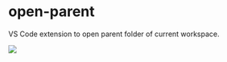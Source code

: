 # open-parent

VS Code extension to open parent folder of current workspace.

![](https://user-images.githubusercontent.com/117768/226084877-e89b356b-de74-4032-ba34-0baf0c377698.gif)
